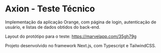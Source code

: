 # Axion - Teste Técnico

Implementação da aplicação Orange, com página de login, autenticação de usuário, e listas de dados obtidos do back-end.

Layout do protótipo para o teste: https://marvelapp.com/35gh79g

Projeto desenvolvido no framework Next.js, com Typescript e TailwindCSS.
